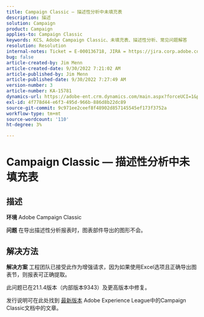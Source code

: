 ```yaml
---
title: Campaign Classic — 描述性分析中未填充表
description: 描述
solution: Campaign
product: Campaign
applies-to: Campaign Classic
keywords: KCS、Adobe Campaign Classic、未填充表、描述性分析、常见问题解答
resolution: Resolution
internal-notes: Ticket = E-000136718, JIRA = https://jira.corp.adobe.com/browse/NEO-24963
bug: false
article-created-by: Jim Menn
article-created-date: 9/30/2022 7:21:02 AM
article-published-by: Jim Menn
article-published-date: 9/30/2022 7:27:49 AM
version-number: 3
article-number: KA-15781
dynamics-url: https://adobe-ent.crm.dynamics.com/main.aspx?forceUCI=1&pagetype=entityrecord&etn=knowledgearticle&id=7872c36a-9040-ed11-9db1-0022480866ad
exl-id: 4f778d44-e6f3-495d-966b-886d8b22dc89
source-git-commit: 9c971ee2ceef8f48902d857145545ef173f3752a
workflow-type: tm+mt
source-wordcount: '110'
ht-degree: 3%

---
```


# Campaign Classic — 描述性分析中未填充表

## 描述


<b>环境</b>
Adobe Campaign Classic

<b>问题</b>
在导出描述性分析报表时，图表部件导出的图形不会。


## 解决方法


<b>解决方案</b>
工程团队已接受此作为增强请求，因为如果使用Excel选项且正确导出图表节，则报表可正确提取。

此问题已在21.1.4版本（内部版本9343）及更高版本中修复。

发行说明可在此处找到 [最新版本](https://experienceleague.adobe.com/docs/campaign-classic/using/release-notes/latest-release.html?lang=zh-Hans) Adobe Experience League中的Campaign Classic文档中的文章。
